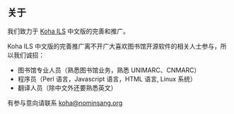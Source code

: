## 关于

我们致力于 [Koha ILS](https://koha-community.org)  中文版的完善和推广。

Koha ILS 中文版的完善推广离不开广大喜欢图书馆开源软件的相关人士参与，所以我们诚招：

- 图书馆专业人员（熟悉图书馆业务，熟悉 UNIMARC、CNMARC）
- 程序员（Perl 语言，Javascript 语言，HTML 语言, Linux 系统）
- 翻译人员（除中文外还要熟悉英文）

有参与意向请联系 koha@nominsang.org 
